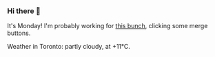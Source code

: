 ### Hi there :wave:

It's Monday! I'm probably working for [this bunch](https://github.com/kohofinancial), clicking some merge buttons.

Weather in Toronto: partly cloudy, at +11°C.
